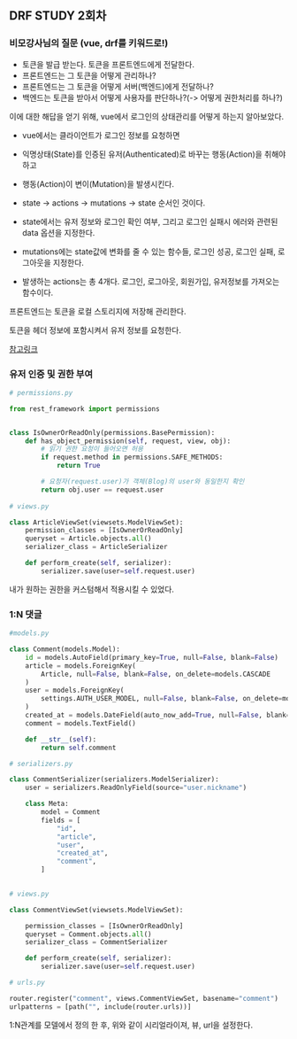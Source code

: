 ## DRF STUDY 2회차

### 비모강사님의 질문 (vue, drf를 키워드로!)

* 토큰을 발급 받는다. 토큰을 프론트엔드에게 전달한다. 
* 프론트엔드는 그 토큰을 어떻게 관리하나? 
* 프론트엔드는 그 토큰을 어떻게 서버(백엔드)에게 전달하나? 
* 백엔드는 토큰을 받아서 어떻게 사용자를 판단하나?(-> 어떻게 권한처리를 하나?)

이에 대한 해답을 얻기 위해, vue에서 로그인의 상태관리를 어떻게 하는지 알아보았다.

* vue에서는 클라이언트가 로그인 정보를 요청하면

* 익명상태(State)를 인증된 유저(Authenticated)로 바꾸는 행동(Action)을 취해야 하고

* 행동(Action)이 변이(Mutation)을 발생시킨다.

* state → actions → mutations → state 순서인 것이다.
* state에서는 유저 정보와 로그인 확인 여부, 그리고 로그인 실패시 에러와 관련된 data 옵션을 지정한다.
* mutations에는 state값에 변화를 줄 수 있는 함수들, 로그인 성공, 로그인 실패, 로그아웃을 지정한다.
* 발생하는 actions는 총 4개다. 로그인, 로그아웃, 회원가입, 유저정보를 가져오는 함수이다.

프론트엔드는 토큰을 로컬 스토리지에 저장해 관리한다.

토큰을 헤더 정보에 포함시켜서 유저 정보를 요청한다.

[참고링크](https://equus3144.medium.com/drf-django-rest-framework-and-vue-js-8fb39d5f5192)

### 유저 인증 및 권한 부여

```python
# permissions.py

from rest_framework import permissions


class IsOwnerOrReadOnly(permissions.BasePermission):
    def has_object_permission(self, request, view, obj):
        # 읽기 권한 요청이 들어오면 허용
        if request.method in permissions.SAFE_METHODS:
            return True

        # 요청자(request.user)가 객체(Blog)의 user와 동일한지 확인
        return obj.user == request.user
    
# views.py

class ArticleViewSet(viewsets.ModelViewSet):
    permission_classes = [IsOwnerOrReadOnly]
    queryset = Article.objects.all()
    serializer_class = ArticleSerializer

    def perform_create(self, serializer):
        serializer.save(user=self.request.user)
```

내가 원하는 권한을 커스텀해서 적용시킬 수 있었다.

### 1:N 댓글

```python
#models.py

class Comment(models.Model):
    id = models.AutoField(primary_key=True, null=False, blank=False)
    article = models.ForeignKey(
        Article, null=False, blank=False, on_delete=models.CASCADE
    )
    user = models.ForeignKey(
        settings.AUTH_USER_MODEL, null=False, blank=False, on_delete=models.CASCADE
    )
    created_at = models.DateField(auto_now_add=True, null=False, blank=False)
    comment = models.TextField()

    def __str__(self):
        return self.comment

# serializers.py

class CommentSerializer(serializers.ModelSerializer):
    user = serializers.ReadOnlyField(source="user.nickname")

    class Meta:
        model = Comment
        fields = [
            "id",
            "article",
            "user",
            "created_at",
            "comment",
        ]

    
# views.py

class CommentViewSet(viewsets.ModelViewSet):

    permission_classes = [IsOwnerOrReadOnly]
    queryset = Comment.objects.all()
    serializer_class = CommentSerializer

    def perform_create(self, serializer):
        serializer.save(user=self.request.user)

# urls.py

router.register("comment", views.CommentViewSet, basename="comment")
urlpatterns = [path("", include(router.urls))]
```

1:N관계를 모델에서 정의 한 후, 위와 같이 시리얼라이져, 뷰, url을 설정한다.

### 